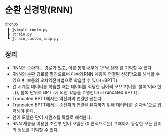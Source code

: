 # 순환 신경망(RNN)

```
📦ch05
 ┣ 📜simple_rnnlm.py
 ┣ 📜train.py
 ┗ 📜train_custom_loop.py
```

## 정리
- RNN은 순환하는 경로가 있고, 이를 통해 내부에 '은닉 상태'를 기억할 수 있다.
- RNN의 순환 경로를 펼침으로써 다수의 RNN 계층이 연결된 신경망으로 해석할 수 있으며, 보통의 오차역전파법으로 학습할 수 있다(=BPTT).
- 긴 시계열 데이터를 학습할 때는 데이터를 적당한 길이씩 모으고(이를 '블록'이라 한다), 블록 단위로 BPTT에 의한 학습을 수행한다(=Truncated BPTT).
- Truncated BPTT에서는 역전파의 연결만 끊는다.
- Truncated BPTT에서는 순전파의 연결을 유지하기 위해 데이터를 '순차적'으로 입력해야 한다.
- 언어 모델은 단어 시퀀스를 확률로 해석한다.
- RNN 계층을 이용한 조건부 언어 모델은 (이론적으로는) 그때까지 등장한 모든 단어의 정보를 기억할 수 있다.

